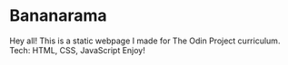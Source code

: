 # Bananarama 
Hey all! This is a static webpage I made for The Odin Project curriculum.
Tech: HTML, CSS, JavaScript
Enjoy!
         
